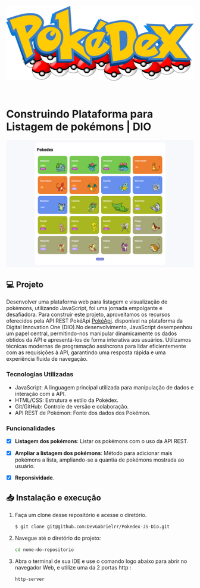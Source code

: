 <p align="center">
 <img width=600px height=200px src="https://raw.githubusercontent.com/sleduardo20/pokedex/0671af442dff1d8f7141e49eb83b438885bbc9e9/public/img/logo.svg" alt="Project logo">
</p>
</br>

#  Construindo Plataforma para Listagem de pokémons | DIO
                            
![Imagem do projeto](assets/img/index-screenshot.png)

## 💻 Projeto

Desenvolver uma plataforma web para listagem e visualização de pokémons, utilizando JavaScript, foi uma jornada empolgante e desafiadora. Para construir este projeto, aproveitamos os recursos oferecidos pela API REST PokéApi [PokéApi](https://pokeapi.co/). disponível na plataforma da Digital Innovation One (DIO).No desenvolvimento, JavaScript desempenhou um papel central, permitindo-nos manipular dinamicamente os dados obtidos da API e apresentá-los de forma interativa aos usuários. Utilizamos técnicas modernas de programação assíncrona para lidar eficientemente com as requisições à API, garantindo uma resposta rápida e uma experiência fluida de navegação.


### Tecnologias Utilizadas
- JavaScript: A linguagem principal utilizada para manipulação de dados e interação com a API.
- HTML/CSS: Estrutura e estilo da Pokédex.
- Git/GitHub: Controle de versão e colaboração.
- API REST de Pokémon: Fonte dos dados dos Pokémon.

### Funcionalidades

- [x] **Listagem dos pokémons**: Listar os pokémons com o uso da API REST.

- [x] **Ampliar a listagem dos pokémons**: Método para adicionar mais pokémons a lista, ampliando-se a quantia de pokémons mostrada ao usuário.

- [x] **Reponsividade**.

## 📥 Instalação e execução

1. Faça um clone desse repositório e acesse o diretório.

    ```bash
    $ git clone git@github.com:DevGabrielrr/Pokedex-JS-Dio.git
    ```
2. Navegue até o diretório do projeto:

    ```bash
    cd nome-do-repositorio
    ```

3. Abra o terminal de sua IDE e use o comando logo abaixo para abrir no navegador Web, e utilize uma da 2 portas http
 :

    ```bash
    http-server

    ```